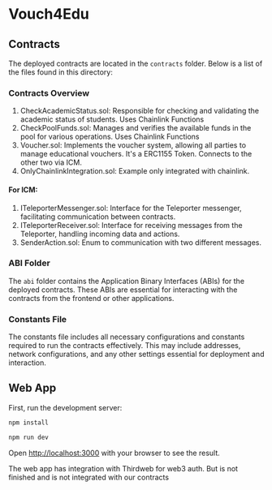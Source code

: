 # Vouch4Edu

## Contracts

The deployed contracts are located in the ```contracts``` folder. Below is a list of the files found in this directory:

### Contracts Overview
1. CheckAcademicStatus.sol: Responsible for checking and validating the academic status of students. Uses Chainlink Functions
2. CheckPoolFunds.sol: Manages and verifies the available funds in the pool for various operations. Uses Chainlink Functions
3. Voucher.sol: Implements the voucher system, allowing all parties to manage educational vouchers. It's a ERC1155 Token. Connects to the other two via ICM.
4. OnlyChainlinkIntegration.sol: Example only integrated with chainlink.

#### For ICM:
1. ITeleporterMessenger.sol: Interface for the Teleporter messenger, facilitating communication between contracts.
2. ITeleporterReceiver.sol: Interface for receiving messages from the Teleporter, handling incoming data and actions.
3. SenderAction.sol: Enum to communication with two different messages.

### ABI Folder
The ```abi``` folder contains the Application Binary Interfaces (ABIs) for the deployed contracts. These ABIs are essential for interacting with the contracts from the frontend or other applications.

### Constants File
The constants file includes all necessary configurations and constants required to run the contracts effectively. This may include addresses, network configurations, and any other settings essential for deployment and interaction.


## Web App

First, run the development server:

```bash
npm install

npm run dev
```

Open [http://localhost:3000](http://localhost:3000) with your browser to see the result.

The web app has integration with Thirdweb for web3 auth. But is not finished and is not integrated with our contracts